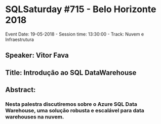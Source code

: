 # SQLSaturday #715 - Belo Horizonte 2018
Event Date: 19-05-2018 - Session time: 13:30:00 - Track: Nuvem e Infraestrutura
## Speaker: Vitor Fava
## Title: Introdução ao SQL DataWarehouse
## Abstract:
### Nesta palestra discutiremos sobre o Azure SQL Data Warehouse, uma solução robusta e escalável para data warehouses na nuvem.

